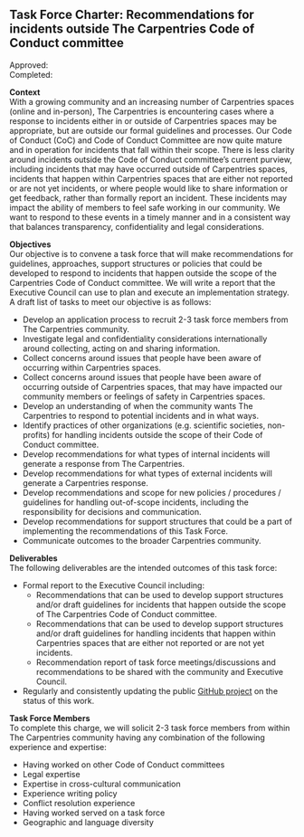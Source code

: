## Task Force Charter: Recommendations for incidents outside The Carpentries Code of Conduct committee
Approved:  
Completed:  

__Context__  
With a growing community and an increasing number of Carpentries spaces (online and in-person), The Carpentries is encountering cases where a response to incidents either in or outside of Carpentries spaces may be appropriate, but are outside our formal guidelines and processes. Our Code of Conduct (CoC) and Code of Conduct Committee are now quite mature and in operation for incidents that fall within their scope. There is less clarity around incidents outside the Code of Conduct committee’s current purview, including incidents that may have occurred outside of Carpentries spaces, incidents that happen within Carpentries spaces that are either not reported or are not yet incidents, or where people would like to share information or get feedback, rather than formally report an incident. These incidents may impact the ability of members to feel safe working in our community. We want to respond to these events in a timely manner and in a consistent way that balances transparency, confidentiality and legal considerations. 

__Objectives__  
Our objective is to convene a task force that will make recommendations for guidelines, approaches, support structures or policies that could be developed to respond to incidents that happen outside the scope of the Carpentries Code of Conduct committee. We will write a report that the Executive Council can use to plan and execute an implementation strategy. A draft list of tasks to meet our objective is as follows:

- Develop an application process to recruit 2-3 task force members from The Carpentries community.
- Investigate legal and confidentiality considerations internationally around collecting, acting on and sharing information.
- Collect concerns around issues that people have been aware of occurring within Carpentries spaces.
- Collect concerns around issues that people have been aware of occurring outside of Carpentries spaces, that may have impacted our community members or feelings of safety in Carpentries spaces.
- Develop an understanding of when the community wants The Carpentries to respond to potential incidents and in what ways. 
- Identify practices of other organizations (e.g. scientific societies, non-profits) for handling incidents outside the scope of their Code of Conduct committee. 
- Develop recommendations for what types of internal incidents will generate a response from The Carpentries.
- Develop recommendations for what types of external incidents will generate a Carpentries response.
- Develop recommendations and scope for new policies / procedures / guidelines for handling out-of-scope incidents, including the responsibility for decisions and communication.
- Develop recommendations for support structures that could be a part of implementing the recommendations of this Task Force.
- Communicate outcomes to the broader Carpentries community.

__Deliverables__  
The following deliverables are the intended outcomes of this task force:
- Formal report to the Executive Council including: 
  - Recommendations that can be used to develop support structures and/or draft guidelines for incidents that happen outside the scope of The Carpentries Code of Conduct committee.
  - Recommendations that can be used to develop support structures and/or draft guidelines for handling incidents that happen within Carpentries spaces that are either not reported or are not yet incidents.
  - Recommendation report of task force meetings/discussions and recommendations to be shared with the community and Executive Council.
- Regularly and consistently updating the public [GitHub project](https://github.com/carpentries/task-forces) on the status of this work. 

__Task Force Members__  
To complete this charge, we will solicit 2-3 task force members from within The Carpentries community having any combination of the following experience and expertise:
- Having worked on other Code of Conduct committees
- Legal expertise
- Expertise in cross-cultural communication
- Experience writing policy
- Conflict resolution experience
- Having worked served on a task force
- Geographic and language diversity
